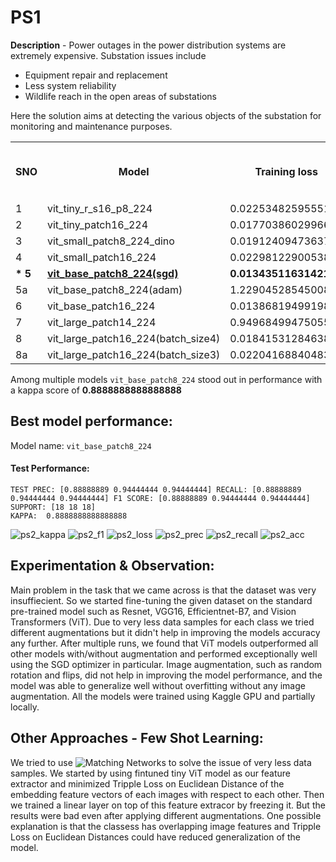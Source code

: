 # PS1 
**Description** - Power outages in the power distribution systems are extremely expensive. Substation issues include

- Equipment repair and replacement
- Less system reliability
- Wildlife reach in the open areas of substations

Here the solution aims at detecting the various objects of the substation for monitoring and maintenance purposes.

<table>
    <tr>
        <th  rowspan="2">SNO</td>
        <th  rowspan="2">Model</td>
        <th  rowspan="2">Training loss</td>
        <th  rowspan="2">Training accuracy</td>
        <th  rowspan="2">Validation loss</td>
        <th  rowspan="2">Validation accuracy</td>
        <th  rowspan="2">Loss</td>
        <th  rowspan="2">Accuracy_best</td>
        <th colspan="3">Precision</td>
        <th colspan="3">Recall</td>
        <th colspan="3">F1 Score</td>
        <th colspan="3">Support</td>
        <th  rowspan="2">Kappa</td>
        <th rowspan="2">Size(mb)</td>
    </tr>
    <tr>
        <td>Surge Arrestor</td>
        <td>Transformer</td>
        <td>Transformer with Surge Arrestor</td>
        <td>Surge Arrestor</td>
        <td>Transformer</td>
        <td>Transformer with Surge Arrestor</td>
        <td>Surge Arrestor</td>
        <td>Transformer</td>
        <td>Transformer with Surge Arrestor</td>
        <td>Surge Arrestor</td>
        <td>Transformer</td>
        <td>Transformer with Surge Arrestor</td>
        <td></td>
        <td></td>
    </tr>
    <tr>
        <td>1</td>
        <td>vit_tiny_r_s16_p8_224</td>
        <td>0.0225348259555175</td>
        <td>99.4791666666666</td>
        <td>1.20923614501953</td>
        <td>66.6666666666666</td>
        <td>0.377547923475503</td>
        <td>89.0625</td>
        <td>0.78947368</td>
        <td>0.9375</td>
        <td>0.89473684</td>
        <td>0.83333333</td>
        <td>0.83333333</td>
        <td>0.94444444</td>
        <td>0.81081081</td>
        <td>0.81081081</td>
        <td>0.91891892</td>
        <td>18</td>
        <td>18</td>
        <td>18</td>
        <td>0.805555555555555</td>
        <td>24.64</td>
    </tr>
    <tr>
        <td>2</td>
        <td>vit_tiny_patch16_224</td>
        <td>0.0177038602996617</td>
        <td>98.9583333333333</td>
        <td>0.967087268829345</td>
        <td>75</td>
        <td>0.401243545114994</td>
        <td>81.7708333333333</td>
        <td>0.76470588</td>
        <td>0.8</td>
        <td>0.88235294</td>
        <td>0.72222222</td>
        <td>0.88888889</td>
        <td>0.83333333</td>
        <td>0.74285714</td>
        <td>0.84210526</td>
        <td>0.85714286</td>
        <td>18</td>
        <td>18</td>
        <td>18</td>
        <td>0.722222222222222</td>
        <td>22.16</td>
    </tr>
    <tr>
        <td>3</td>
        <td>vit_small_patch8_224_dino</td>
        <td>0.0191240947363742</td>
        <td>98.9583333333333</td>
        <td>0.354451566934585</td>
        <td>91.6666666666666</td>
        <td>0.413140682503581</td>
        <td>81.7708333333333</td>
        <td>0.72222222</td>
        <td>0.85</td>
        <td>0.875</td>
        <td>0.72222222</td>
        <td>0.94444444</td>
        <td>0.77777778</td>
        <td>0.72222222</td>
        <td>0.89473684</td>
        <td>0.82352941</td>
        <td>18</td>
        <td>18</td>
        <td>18</td>
        <td>0.722222222222222</td>
        <td>86.74</td>
    </tr>
    <tr>
        <td>4</td>
        <td>vit_small_patch16_224</td>
        <td>0.0229812290053814</td>
        <td>98.9583333333333</td>
        <td>0.567398607730865</td>
        <td>75</td>
        <td>0.31965248286724</td>
        <td>83.3333333333333</td>
        <td>0.8</td>
        <td>0.77272727</td>
        <td>0.94117647</td>
        <td>0.66666667</td>
        <td>0.94444444</td>
        <td>0.88888889</td>
        <td>0.72727273</td>
        <td>0.85</td>
        <td>0.91428571</td>
        <td>18</td>
        <td>18</td>
        <td>18</td>
        <td>0.75</td>
        <td>86.72</td>
    </tr>
    <tr>
  <td><b>* 5</b></td>
        <td><b><a href="https://github.com/FrozenWolf-Cyber/L-T-EduTech-Hackathon/blob/main/PS2/vit_base_patch8_224.ipynb">vit_base_patch8_224(sgd)</a></b></td>
        <td><b>0.0134351163142127</b></td>
        <td><b>98.8888888888888</b></td>
        <td><b>1.07717802127202</b></td>
        <td><b>58.3333333333333</b></td>
        <td><b>0.220577826648617</b></td>
        <td><b>92.8571428571428</b></td>
        <td><b>0.88888889</b></td>
        <td><b>0.94444444</b></td>
        <td><b>0.94444444</b></td>
        <td><b>0.88888889</b></td>
        <td><b>0.94444444</b></td>
        <td><b>0.94444444</b></td>
        <td><b>0.88888889</b></td>
        <td><b>0.94444444</b></td>
        <td><b>0.94444444</b></td>
        <td><b>18</b></td>
        <td><b>18</b></td>
        <td><b>18</b></td>
        <td><b>0.888888888888888</b></td>
        <td><b>343.3</b></td>
    </tr>
    <tr>
        <td>5a</td>
        <td>vit_base_patch8_224(adam)</td>
        <td>1.22904528545008</td>
        <td>50</td>
        <td>1.18211032946904</td>
        <td>50</td>
        <td>1.16420696462903</td>
        <td>44.6428571428571</td>
        <td>0.27272727</td>
        <td>0.40740741</td>
        <td>0.625</td>
        <td>0.16666667</td>
        <td>0.61111111</td>
        <td>0.55555556</td>
        <td>0.20689655</td>
        <td>0.48888889</td>
        <td>0.58823529</td>
        <td>18</td>
        <td>18</td>
        <td>18</td>
        <td>0.166666666666666</td>
        <td>343.3</td>
    </tr>
    <tr>
        <td>6</td>
        <td>vit_base_patch16_224</td>
        <td>0.0138681949919878</td>
        <td>99.4444444444444</td>
        <td>1.38310711582501</td>
        <td>75</td>
        <td>0.315895141800865</td>
        <td>85.7142857142857</td>
        <td>0.77777778</td>
        <td>0.88888889</td>
        <td>0.88888889</td>
        <td>0.77777778</td>
        <td>0.88888889</td>
        <td>0.88888889</td>
        <td>0.77777778</td>
        <td>0.88888889</td>
        <td>0.88888889</td>
        <td>18</td>
        <td>18</td>
        <td>18</td>
        <td>0.777777777777777</td>
        <td>343.26</td>
    </tr>
    <tr>
        <td>7</td>
        <td>vit_large_patch14_224</td>
        <td>0.949684994750552</td>
        <td>53.3333333333333</td>
        <td>1.11181551218032</td>
        <td>58.3333333333333</td>
        <td>1.00124096231801</td>
        <td>53.5714285714285</td>
        <td>0.48148148</td>
        <td>0.53846154</td>
        <td>0.64285714</td>
        <td>0.72222222</td>
        <td>0.38888889</td>
        <td>0.5</td>
        <td>0.57777778</td>
        <td>0.4516129</td>
        <td>0.5625</td>
        <td>18</td>
        <td>18</td>
        <td>18</td>
        <td>0.305555555555555</td>
        <td>1.21gb</td>
    </tr>
    <tr>
        <td>8</td>
        <td>vit_large_patch16_224(batch_size4)</td>
        <td>0.0184153128463852</td>
        <td>99.4444444444444</td>
        <td>1.32563134034474</td>
        <td>66.6666666666666</td>
        <td>0.415346324234893</td>
        <td>85.7142857142857</td>
        <td>0.78947368</td>
        <td>0.84210526</td>
        <td>0.9375</td>
        <td>0.83333333</td>
        <td>0.88888889</td>
        <td>0.83333333</td>
        <td>0.81081081</td>
        <td>0.86486486</td>
        <td>0.88235294</td>
        <td>18</td>
        <td>18</td>
        <td>18</td>
        <td>0.777777777777777</td>
        <td>1.21gb</td>
    </tr>
    <tr>
        <td>8a</td>
        <td>vit_large_patch16_224(batch_size3)</td>
        <td>0.0220416884048366</td>
        <td>99.4444444444444</td>
        <td>1.28843541815876</td>
        <td>66.6666666666666</td>
        <td>0.453457333567914</td>
        <td>85.1851851851851</td>
        <td>0.78947368</td>
        <td>0.84210526</td>
        <td>0.9375</td>
        <td>0.83333333</td>
        <td>0.88888889</td>
        <td>0.83333333</td>
        <td>0.81081081</td>
        <td>0.86486486</td>
        <td>0.88235294</td>
        <td>18</td>
        <td>18</td>
        <td>18</td>
        <td>0.777777777777777</td>
        <td>1.21gb</td>
    </tr>
</table>

Among multiple models ```vit_base_patch8_224``` stood out in performance with a kappa score of **0.8888888888888888**

## Best model performance:
Model name: ```vit_base_patch8_224```
#### Test Performance: 
```LOSS : 0.22057782664861797  ACCURACY : 92.85714285714286
TEST PREC: [0.88888889 0.94444444 0.94444444] RECALL: [0.88888889 0.94444444 0.94444444] F1 SCORE: [0.88888889 0.94444444 0.94444444] SUPPORT: [18 18 18]
KAPPA:  0.8888888888888888
```
![ps2_kappa](https://user-images.githubusercontent.com/57902078/212657993-f84b8dc0-05cb-426c-a03d-0a0f92fed4ef.png)
![ps2_f1](https://user-images.githubusercontent.com/57902078/212657986-9f950fd7-19f2-491f-a33d-8f51e74e2502.png)
![ps2_loss](https://user-images.githubusercontent.com/57902078/212657995-921dcbab-6716-4714-b3af-921894ea2422.png)
![ps2_prec](https://user-images.githubusercontent.com/57902078/212657998-7172783f-a69e-41b4-8111-86be74f30bf9.png)
![ps2_recall](https://user-images.githubusercontent.com/57902078/212658003-4774b7f1-a037-4a13-981f-b295c3fdd9dc.png)
![ps2_acc](https://user-images.githubusercontent.com/57902078/212657955-0d8ceebc-50df-4912-87e7-b9a09c748003.png)


## Experimentation & Observation:

Main problem in the task that we came across is that the dataset was very insuffiecient. So we started  fine-tuning the given dataset on the standard pre-trained model such as Resnet, VGG16, Efficientnet-B7, and Vision Transformers (ViT). Due to very less data samples for each class we tried different augmentations but it didn't help in improving the models accuracy any further. After multiple runs, we found that ViT models outperformed all other models with/without augmentation and performed exceptionally well using the SGD optimizer in particular. Image augmentation, such as random rotation and flips, did not help in improving the model performance, and the model was able to generalize well without overfitting without any image augmentation.
All the models were trained using Kaggle GPU and partially locally.

## Other Approaches - Few Shot Learning:

We tried to use ![Matching Networks](https://arxiv.org/abs/1606.04080) to solve the issue of very less data samples. We started by using fintuned tiny ViT model as our feature extractor and minimized Tripple Loss on Euclidean Distance of the embedding feature vectors of each images with respect to each other. Then we trained a linear layer on top of this feature extracor by freezing it. But the results were bad even after applying different augmentations. One possible explanation is that the classess has overlapping image features and Tripple Loss on Euclidean Distances could have reduced generalization of the model.


